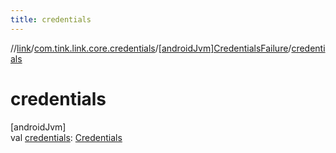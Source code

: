 ```yaml
---
title: credentials
---
```

//[link](../../../index.html)/[com.tink.link.core.credentials](../index.html)/[[androidJvm]CredentialsFailure](index.html)/[credentials](credentials.html)



# credentials



[androidJvm]\
val [credentials](credentials.html): [Credentials](../../com.tink.model.credentials/[android-jvm]-credentials/index.html)




